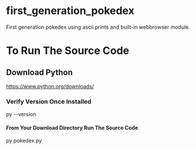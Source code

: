# first_generation_pokedex
First generation pokedex using ascii prints and built-in webbrowser module.
# To Run The Source Code
## Download Python
https://www.python.org/downloads/
### Verify Version Once Installed
py --version
#### From Your Download Directory Run The Source Code
py pokedex.py

